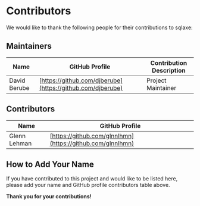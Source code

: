 # Contributors

We would like to thank the following people for their contributions to sqlaxe:

## Maintainers

| Name         | GitHub Profile                                             | Contribution Description |
|--------------|------------------------------------------------------------|--------------------------|
| David Berube | [https://github.com/djberube](https://github.com/djberube) | Project Maintainer       |

## Contributors

| Name                | GitHub Profile                               |
|---------------------|----------------------------------------------|
| Glenn Lehman | [https://github.com/glnnlhmn](https://github.com/glnnlhmn)|


## How to Add Your Name

If you have contributed to this project and would like to be listed here, please add your name and GitHub profile contributors table above.


**Thank you for your contributions!**